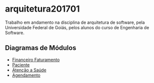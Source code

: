 # arquitetura201701
Trabalho em andamento na disciplina de arquitetura de software, pela Universidade Federal de Goiás, pelos alunos do curso de Engenharia de Software.

## Diagramas de Módulos
- [Financeiro Faturamento]()
- [Paciente]()
- [Atenção a Saúde]("https://github.com/RodrigoAguiar0/arquitetura201701/tree/Fernando/M%C3%B3dulos#atenção-à-saúde")
- [Agendamento]()
